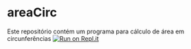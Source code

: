 # areaCirc
Este repositório contém um programa para cálculo de área em circunferências
[![Run on Repl.it](https://repl.it/badge/github/pojucan/areaCirc)](https://repl.it/github/pojucan/areaCirc)